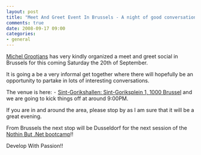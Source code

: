 ```yaml
---
layout: post
title: "Meet And Greet Event In Brussels - A night of good conversations (20th Sept 2008 @ 9:00PM)"
comments: true
date: 2008-09-17 09:00
categories:
- general
---
```


[Michel Grootjans](http://geekswithblogs.net/alternativedotnet/archive/2008/09/17/125250.aspx) has very kindly organized a meet and greet social in Brussels for this coming Saturday the 20th of September.

It is going a be a very informal get together where there will hopefully be an opportunity to partake in lots of interesting conversations.

The venue is here: ⁃ [Sint-Gorikshallen: Sint-Goriksplein 1, 1000 Brussel](http://maps.google.com/maps?f=q&hl=en&geocode=&q=Sint-Goriksplein+1,+1000+Brussel+&sll=37.0625,-95.677068&sspn=39.184175,93.164063&ie=UTF8&ll=50.847058,4.346895&spn=0.015282,0.04549&z=15) and we are going to kick things off at around 9:00PM.

If you are in and around the area, please stop by as I am sure that it will be a great evening.

From Brussels the next stop will be Dusseldorf for the next session of the [Nothin But .Net bootcamp](http://developwithpassion.com/training.oo)!!

Develop With Passion!!





